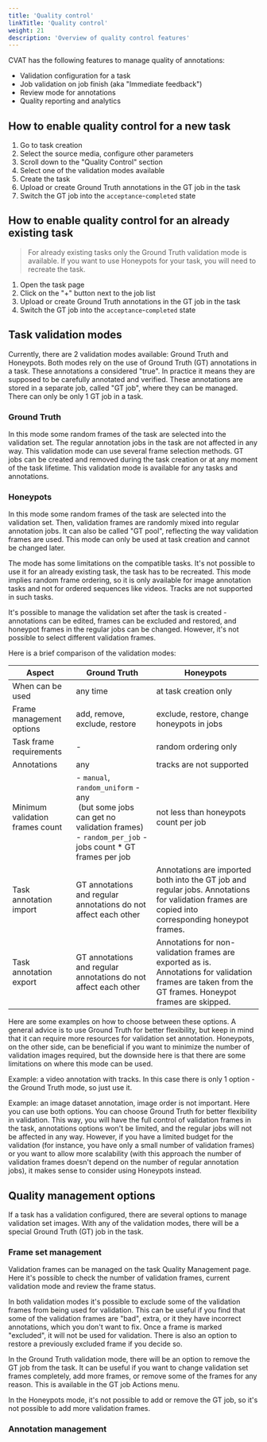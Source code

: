```yaml
---
title: 'Quality control'
linkTitle: 'Quality control'
weight: 21
description: 'Overview of quality control features'
---
```


<!-- TODO: some intro about importance of quality control -->

CVAT has the following features to manage quality of annotations:
- Validation configuration for a task
- Job validation on job finish (aka "Immediate feedback")
- Review mode for annotations
- Quality reporting and analytics

## How to enable quality control for a new task

1. Go to task creation
1. Select the source media, configure other parameters
1. Scroll down to the "Quality Control" section
1. Select one of the validation modes available
1. Create the task
1. Upload or create Ground Truth annotations in the GT job in the task
1. Switch the GT job into the `acceptance`-`completed` state

## How to enable quality control for an already existing task

> For already existing tasks only the Ground Truth validation mode is available. If you want
> to use Honeypots for your task, you will need to recreate the task.

1. Open the task page
1. Click on the "+" button next to the job list
1. Upload or create Ground Truth annotations in the GT job in the task
1. Switch the GT job into the `acceptance`-`completed` state

## Task validation modes

Currently, there are 2 validation modes available: Ground Truth and Honeypots.
Both modes rely on the use of Ground Truth (GT) annotations in a task. These annotations
a considered "true". In practice it means they are supposed to be carefully annotated and verified.
These annotations are stored in a separate job, called "GT job", where they can be managed.
There can only be only 1 GT job in a task.

### Ground Truth

In this mode some random frames of the task are selected into the validation set.
The regular annotation jobs in the task are not affected in any way.
This validation mode can use several frame selection methods. GT jobs can be created and
removed during the task creation or at any moment of the task lifetime. This validation mode
is available for any tasks and annotations.

### Honeypots

In this mode some random frames of the task are selected into the validation set.
Then, validation frames are randomly mixed into regular annotation jobs. It can also be
called "GT pool", reflecting the way validation frames are used.
This mode can only be used at task creation and cannot be changed later.

The mode has some limitations on the compatible tasks. It's not possible to use it
for an already existing task, the task has to be recreated. This mode implies random frame ordering,
so it is only available for image annotation tasks and not for ordered sequences like videos.
Tracks are not supported in such tasks.

It's possible to manage the validation set after the task is created - annotations can be edited,
frames can be excluded and restored, and honeypot frames in the regular jobs can be changed.
However, it's not possible to select different validation frames.

Here is a brief comparison of the validation modes:

| **Aspect**         | **Ground Truth**                                 | **Honeypots**                         |
| -------------- | -------------------------------------------- | ------------------------------------------- |
| When can be used        | any time                          | at task creation only |
| Frame management options       | add, remove, exclude, restore     | exclude, restore, change honeypots in jobs |
| Task frame requirements        | -                          | random ordering only |
| Annotations    | any                                 | tracks are not supported |
| Minimum validation frames count    | - `manual`, `random_uniform` - any</br>&nbsp;(but some jobs can get no validation frames)</br>- `random_per_job` - jobs count * GT frames per job        | not less than honeypots count per job |
| Task annotation import | GT annotations and regular annotations do not affect each other | Annotations are imported both into the GT job and regular jobs. Annotations for validation frames are copied into corresponding honeypot frames. |
| Task annotation export | GT annotations and regular annotations do not affect each other | Annotations for non-validation frames are exported as is. Annotations for validation frames are taken from the GT frames. Honeypot frames are skipped. |

Here are some examples on how to choose between these options. A general advice is to use
Ground Truth for better flexibility, but keep in mind that it can require more resources for
validation set annotation. Honeypots, on the other side, can be beneficial if you want to
minimize the number of validation images required, but the downside here is that there are some
limitations on where this mode can be used.

Example: a video annotation with tracks. In this case there is only 1 option -
the Ground Truth mode, so just use it.

Example: an image dataset annotation, image order is not important. Here you can use both options.
You can choose Ground Truth for better flexibility in validation. This way, you will have the
full control of validation frames in the task, annotations options won't be limited, and the
regular jobs will not be affected in any way. However, if you have a limited budget
for the validation (for instance, you have only a small number of validation frames) or you want
to allow more scalability (with this approach the number of validation frames doesn't depend on
the number of regular annotation jobs), it makes sense to consider using Honeypots instead.

## Quality management options

If a task has a validation configured, there are several options to manage validation set images.
With any of the validation modes, there will be a special Ground Truth (GT) job in the task.

### Frame set management

Validation frames can be managed on the task Quality Management page. Here it's possible to
check the number of validation frames, current validation mode and review the frame status.

In both validation modes it's possible to exclude some of the validation frames
from being used for validation. This can be useful if you find that some
of the validation frames are "bad", extra, or it they have incorrect annotations,
which you don't want to fix. Once a frame is marked "excluded", it will not be used
for validation. There is also an option to restore a previously excluded frame if you decide so.

In the Ground Truth validation mode, there will be an option to remove the GT job from the task.
It can be useful if you want to change validation set frames completely, add more frames,
or remove some of the frames for any reason. This is available in the GT job Actions menu.

In the Honeypots mode, it's not possible to add or remove the GT job, so it's not possible to
add more validation frames.

### Annotation management
